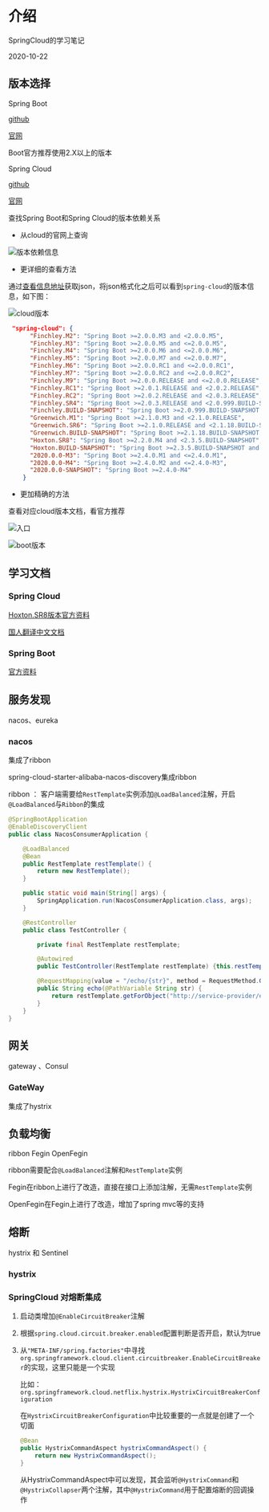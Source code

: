 # 介绍

SpringCloud的学习笔记

2020-10-22

## 版本选择

Spring Boot 

[github](https://github.com/spring-projects/spring-boot)

[官网](https://spring.io/projects/spring-boot)

Boot官方推荐使用2.X以上的版本


Spring Cloud

[github](https://github.com/spring-projects/spring-cloud)

[官网](https://spring.io/projects/spring-cloud)

查找Spring Boot和Spring Cloud的版本依赖关系

- 从cloud的官网上查询

![版本依赖信息](https://gitee.com/zengsl/picBed/raw/master/img/20201022153413.png)

- 更详细的查看方法

通过[查看信息地址](https://start.spring.io/actuator/info)获取json，将json格式化之后可以看到`spring-cloud`的版本信息，如下图：

![cloud版本](https://gitee.com/zengsl/picBed/raw/master/img/20201022153413.png)

~~~ json
 "spring-cloud": {
      "Finchley.M2": "Spring Boot >=2.0.0.M3 and <2.0.0.M5",
      "Finchley.M3": "Spring Boot >=2.0.0.M5 and <=2.0.0.M5",
      "Finchley.M4": "Spring Boot >=2.0.0.M6 and <=2.0.0.M6",
      "Finchley.M5": "Spring Boot >=2.0.0.M7 and <=2.0.0.M7",
      "Finchley.M6": "Spring Boot >=2.0.0.RC1 and <=2.0.0.RC1",
      "Finchley.M7": "Spring Boot >=2.0.0.RC2 and <=2.0.0.RC2",
      "Finchley.M9": "Spring Boot >=2.0.0.RELEASE and <=2.0.0.RELEASE",
      "Finchley.RC1": "Spring Boot >=2.0.1.RELEASE and <2.0.2.RELEASE",
      "Finchley.RC2": "Spring Boot >=2.0.2.RELEASE and <2.0.3.RELEASE",
      "Finchley.SR4": "Spring Boot >=2.0.3.RELEASE and <2.0.999.BUILD-SNAPSHOT",
      "Finchley.BUILD-SNAPSHOT": "Spring Boot >=2.0.999.BUILD-SNAPSHOT and <2.1.0.M3",
      "Greenwich.M1": "Spring Boot >=2.1.0.M3 and <2.1.0.RELEASE",
      "Greenwich.SR6": "Spring Boot >=2.1.0.RELEASE and <2.1.18.BUILD-SNAPSHOT",
      "Greenwich.BUILD-SNAPSHOT": "Spring Boot >=2.1.18.BUILD-SNAPSHOT and <2.2.0.M4",
      "Hoxton.SR8": "Spring Boot >=2.2.0.M4 and <2.3.5.BUILD-SNAPSHOT",
      "Hoxton.BUILD-SNAPSHOT": "Spring Boot >=2.3.5.BUILD-SNAPSHOT and <2.4.0.M1",
      "2020.0.0-M3": "Spring Boot >=2.4.0.M1 and <=2.4.0.M1",
      "2020.0.0-M4": "Spring Boot >=2.4.0.M2 and <=2.4.0-M3",
      "2020.0.0-SNAPSHOT": "Spring Boot >=2.4.0-M4"
    }
~~~

- 更加精确的方法

查看对应cloud版本文档，看官方推荐

![入口](https://gitee.com/zengsl/picBed/raw/master/img/20201022154927.png)

![boot版本](https://gitee.com/zengsl/picBed/raw/master/img/20201022155053.png)



## 学习文档

### Spring Cloud 

[Hoxton.SR8版本官方资料](https://docs.spring.io/spring-cloud/docs/Hoxton.SR8/reference/html/)

[国人翻译中文文档](https://www.bookstack.cn/read/spring-cloud-docs/docs-index.md)


### Spring Boot

[官方资料](https://docs.spring.io/spring-boot/docs/current/reference/html/)




## 服务发现

nacos、eureka

### nacos 

集成了ribbon


spring-cloud-starter-alibaba-nacos-discovery集成ribbon

ribbon ： 客户端需要给`RestTemplate`实例添加`@LoadBalanced`注解，开启`@LoadBalanced`与`Ribbon`的集成


~~~ java
@SpringBootApplication
@EnableDiscoveryClient
public class NacosConsumerApplication {

    @LoadBalanced
    @Bean
    public RestTemplate restTemplate() {
        return new RestTemplate();
    }

    public static void main(String[] args) {
        SpringApplication.run(NacosConsumerApplication.class, args);
    }

    @RestController
    public class TestController {

        private final RestTemplate restTemplate;

        @Autowired
        public TestController(RestTemplate restTemplate) {this.restTemplate = restTemplate;}

        @RequestMapping(value = "/echo/{str}", method = RequestMethod.GET)
        public String echo(@PathVariable String str) {
            return restTemplate.getForObject("http://service-provider/echo/" + str, String.class);
        }
    }
}

~~~

## 网关

gateway 、Consul


### GateWay

集成了hystrix


## 负载均衡

ribbon Fegin OpenFegin

ribbon需要配合`@LoadBalanced`注解和`RestTemplate`实例

Fegin在ribbon上进行了改造，直接在接口上添加注解，无需`RestTemplate`实例

OpenFegin在Fegin上进行了改造，增加了spring mvc等的支持

## 熔断

hystrix 和 Sentinel


### hystrix




### SpringCloud 对熔断集成

1. 启动类增加`@EnableCircuitBreaker`注解

2. 根据`spring.cloud.circuit.breaker.enabled`配置判断是否开启，默认为true

3. 从`"META-INF/spring.factories"`中寻找`org.springframework.cloud.client.circuitbreaker.EnableCircuitBreaker`的实现，这里只能是一个实现

	比如：`org.springframework.cloud.netflix.hystrix.HystrixCircuitBreakerConfiguration`
	
	在`HystrixCircuitBreakerConfiguration`中比较重要的一点就是创建了一个切面

	~~~ java
	@Bean
	public HystrixCommandAspect hystrixCommandAspect() {
		return new HystrixCommandAspect();
	}
	~~~

	从HystrixCommandAspect中可以发现，其会监听`@HystrixCommand`和`@HystrixCollapser`两个注解，其中`@HystrixCommand`用于配置熔断的回调操作